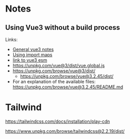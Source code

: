# Notes


## Using Vue3 without a build process

Links:

* [General vue3 notes](https://vuejs.org/guide/quick-start.html#download-and-self-host)
* [Using import maps](https://vuejs.org/guide/quick-start.html#enabling-import-maps)
* [link to vue3 esm](https://unpkg.com/vue@3/dist/vue.esm-browser.js)
* https://unpkg.com/vue@3/dist/vue.global.js
* https://unpkg.com/browse/vue@3/dist/
    * https://unpkg.com/browse/vue@3.2.45/dist/
* For an explanation of the available files: https://unpkg.com/browse/vue@3.2.45/README.md

# Tailwind

https://tailwindcss.com/docs/installation/play-cdn

https://www.unpkg.com/browse/tailwindcss@2.2.19/dist/
